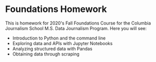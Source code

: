 # Foundations Homework
This is homework for 2020's Fall Foundations Course for the Columbia Journalism School M.S. Data Journalism Program. Here you will see:

- Introduction to Python and the command line
- Exploring data and APIs with Jupyter Notebooks
- Analyzing structured data with Pandas
- Obtaining data through scraping 

 
